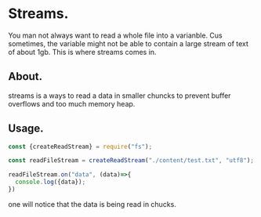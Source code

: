 # Streams.
You man not always want to read a whole file into a varianble. Cus sometimes, the variable
might not be able to contain a large stream of text of about 1gb. This is where streams comes in.

## About. 
streams is a ways to read a data in smaller chuncks to prevent buffer overflows and too much memory heap.

## Usage.
```js
const {createReadStream} = require("fs");

const readFileStream = createReadStream("./content/test.txt", "utf8");

readFileStream.on("data", (data)=>{
  console.log({data});
})


```

one will notice that the data is being read in chucks.
